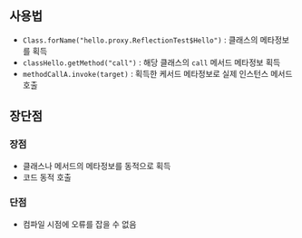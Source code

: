## 사용법
- `Class.forName("hello.proxy.ReflectionTest$Hello")` : 클래스의 메타정보를 획득
- `classHello.getMethod("call")` : 해당 클래스의 `call` 메서드 메타정보 획득
- `methodCallA.invoke(target)` : 획득한 케서드 메타정보로 실제 인스턴스 메서드 호출
## 장단점
### 장점
- 클래스나 메서드의 메타정보를 동적으로 획득
- 코드 동적 호출
### 단점
- 컴파일 시점에 오류를 잡을 수 없음